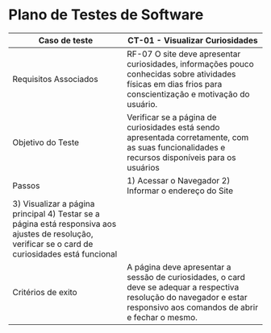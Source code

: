# Plano de Testes de Software

|Caso de teste| CT-01 - Visualizar Curiosidades | 
|---------------------|--------------------------------------------------|
|Requisitos Associados| RF-07 O site deve apresentar curiosidades, informações pouco conhecidas sobre atividades físicas em dias frios para conscientização e motivação do usuário.| 
|Objetivo do Teste| Verificar se a página de curiosidades está sendo apresentada corretamente, com as suas funcionalidades e recursos disponíveis para os usuários |
|Passos| 1) Acessar o Navegador 2) Informar o endereço do Site
3) Visualizar a página principal 4) Testar se a página está responsiva aos ajustes de resolução, verificar se o card de curiosidades está funcional|
|Critérios de exito| A página deve apresentar a sessão de curiosidades, o card deve se adequar a respectiva resolução do navegador e estar responsivo aos comandos de abrir e fechar o mesmo.|
